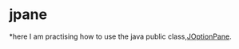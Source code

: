 # jpane
*here I am practising how to use the java public class,[JOptionPane](http://docs.oracle.com/javase/7/docs/api/javax/swing/JOptionPane.html).
